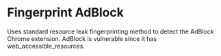 Fingerprint AdBlock
===================
Uses standard resource leak fingerprinting method to detect the AdBlock Chrome
extension. AdBlock is vulnerable since it has web_accessible_resources.
